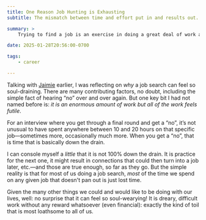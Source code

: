 ```yaml
---
title: One Reason Job Hunting is Exhausting
subtitle: The mismatch between time and effort put in and results out.

summary: >
    Trying to find a job is an exercise in doing a great deal of work and getting nothing for it: which is exhausting.

date: 2025-01-28T20:56:00-0700

tags:
    - career

---
```


Talking with [Jaimie][j] earlier, I was reflecting on *why* a job search can feel so soul-draining. There are many contributing factors, no doubt, including the simple fact of hearing “no” over and over again. But one key bit I had not named before is: *it is an enormous amount of work but all of the work feels futile*.

[j]: https://jaimiekrycho.com

For an interview where you get through a final round and get a “no”, it’s not unusual to have spent anywhere between 10 and 20 hours on that specific job—sometimes more, occasionally much more. When you get a “no”, that is time that is basically down the drain.

I can console myself a *little* that it is not 100% down the drain. It is practice for the next one, it might result in connections that could then turn into a job later, etc.—and those are true enough, so far as they go. But the simple reality is that for most of us doing a job search, *most* of the time we spend on any given job that doesn't pan out is just lost time.

Given the many other things we could and would like to be doing with our lives, well: no surprise that it can feel so soul-wearying! It is dreary, difficult work without any reward whatsoever (even financial): exactly the kind of toil that is most loathsome to all of us.
